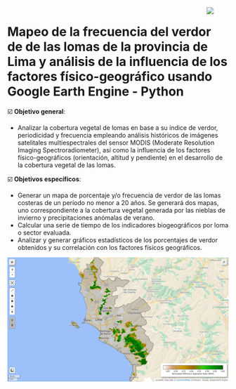 <img src="https://www1.undp.org/etc/designs/projectrey/img/pnud-logo-30.svg" align="right" width = 10%/>

# Mapeo de la frecuencia del verdor de de las lomas de la provincia de Lima y análisis de la influencia de los factores físico-geográfico usando Google Earth Engine - Python 

:ballot_box_with_check: **Objetivo general**: 

- Analizar la cobertura vegetal de lomas en base a su índice de verdor, periodicidad y frecuencia empleando análisis históricos de imágenes satelitales multiespectrales del sensor MODIS (Moderate Resolution Imaging Spectroradiometer), así como la influencia de los factores físico-geográficos (orientación, altitud y pendiente) en el desarrollo de la cobertura vegetal de las lomas.

:ballot_box_with_check: **Objetivos específicos**:

- Generar un mapa de porcentaje y/o frecuencia de verdor de las lomas costeras de un período no menor a 20 años. Se generará dos mapas, uno correspondiente a la cobertura vegetal generada por las nieblas de invierno y precipitaciones anómalas de verano.
- Calcular una serie de tiempo de los indicadores biogeográficos por loma o sector evaluada.
- Analizar y generar gráficos estadísticos de los porcentajes de verdor obtenidos y su correlación con los factores físicos geográficos.

<img src="main/lomas.png">
